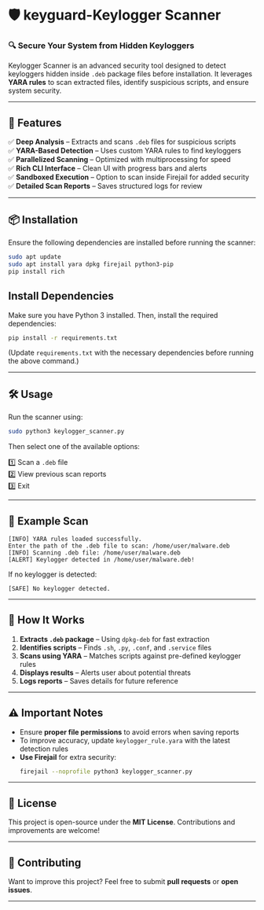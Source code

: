 # 🛡️ keyguard-Keylogger Scanner  

### 🔍 Secure Your System from Hidden Keyloggers  

Keylogger Scanner is an advanced security tool designed to detect keyloggers hidden inside `.deb` package files before installation. It leverages **YARA rules** to scan extracted files, identify suspicious scripts, and ensure system security.  

---

## 🚀 Features  

✅ **Deep Analysis** – Extracts and scans `.deb` files for suspicious scripts  
✅ **YARA-Based Detection** – Uses custom YARA rules to find keyloggers  
✅ **Parallelized Scanning** – Optimized with multiprocessing for speed  
✅ **Rich CLI Interface** – Clean UI with progress bars and alerts  
✅ **Sandboxed Execution** – Option to scan inside Firejail for added security  
✅ **Detailed Scan Reports** – Saves structured logs for review  

---

## 📦 Installation  

Ensure the following dependencies are installed before running the scanner:  

```bash
sudo apt update
sudo apt install yara dpkg firejail python3-pip
pip install rich
```
## **Install Dependencies**  
Make sure you have Python 3 installed. Then, install the required dependencies:  
```bash
pip install -r requirements.txt
```
(Update `requirements.txt` with the necessary dependencies before running the above command.)

---

## 🛠 Usage  

Run the scanner using:  

```bash
sudo python3 keylogger_scanner.py
```

Then select one of the available options:  

1️⃣ Scan a `.deb` file  
2️⃣ View previous scan reports  
3️⃣ Exit  

---

## 📜 Example Scan  

```
[INFO] YARA rules loaded successfully.
Enter the path of the .deb file to scan: /home/user/malware.deb
[INFO] Scanning .deb file: /home/user/malware.deb
[ALERT] Keylogger detected in /home/user/malware.deb!
```

If no keylogger is detected:  

```
[SAFE] No keylogger detected.
```

---

## 🔬 How It Works  

1. **Extracts `.deb` package** – Using `dpkg-deb` for fast extraction  
2. **Identifies scripts** – Finds `.sh`, `.py`, `.conf`, and `.service` files  
3. **Scans using YARA** – Matches scripts against pre-defined keylogger rules  
4. **Displays results** – Alerts user about potential threats  
5. **Logs reports** – Saves details for future reference  

---

## ⚠️ Important Notes  

- Ensure **proper file permissions** to avoid errors when saving reports  
- To improve accuracy, update `keylogger_rule.yara` with the latest detection rules  
- **Use Firejail** for extra security:  
  ```bash
  firejail --noprofile python3 keylogger_scanner.py
  ```

---

## 📄 License  

This project is open-source under the **MIT License**. Contributions and improvements are welcome!  

---

## 🤝 Contributing  

Want to improve this project? Feel free to submit **pull requests** or **open issues**.  

---



